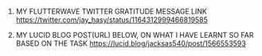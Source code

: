 1. MY FLUTTERWAVE TWITTER GRATITUDE MESSAGE LINK
https://twitter.com/jay_hasy/status/1164312999466819585

2. MY LUCID BLOG POST(URL) BELOW,  ON WHAT I HAVE LEARNT SO FAR BASED ON THE TASK
https://lucid.blog/jacksas540/post/1566553593